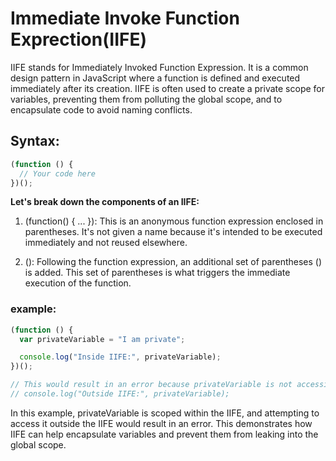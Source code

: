 # Immediate Invoke Function Exprection(IIFE)

IIFE stands for Immediately Invoked Function Expression. It is a common design pattern in JavaScript where a function is defined and executed immediately after its creation. IIFE is often used to create a private scope for variables, preventing them from polluting the global scope, and to encapsulate code to avoid naming conflicts.

## Syntax:

```javascript
(function () {
  // Your code here
})();
```

**Let's break down the components of an IIFE:**

1. (function() { ... }): This is an anonymous function expression enclosed in parentheses. It's not given a name because it's intended to be executed immediately and not reused elsewhere.

2. (): Following the function expression, an additional set of parentheses () is added. This set of parentheses is what triggers the immediate execution of the function.

### example:

```javascript
(function () {
  var privateVariable = "I am private";

  console.log("Inside IIFE:", privateVariable);
})();

// This would result in an error because privateVariable is not accessible here
// console.log("Outside IIFE:", privateVariable);
```

In this example, privateVariable is scoped within the IIFE, and attempting to access it outside the IIFE would result in an error. This demonstrates how IIFE can help encapsulate variables and prevent them from leaking into the global scope.
